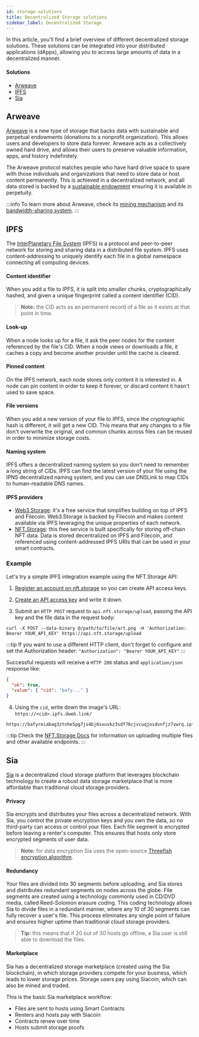 ```yaml
---
id: storage-solutions
title: Decentralized Storage solutions
sidebar_label: Decentralized Storage
---
```


In this article, you'll find a brief overview of different decentralized storage solutions.
These solutions can be integrated into your distributed applications (dApps), allowing you to access large amounts of data in a decentralized manner.

#### Solutions

- [Arweave](#arweave)
- [IPFS](#ipfs)
- [Sia](#sia)

## Arweave

[Arweave](https://www.arweave.org/) is a new type of storage that backs data with sustainable and perpetual endowments
(donations to a nonprofit organization). This allows users and developers to store data forever.
Arweave acts as a collectively owned hard drive, and allows their users to preserve valuable information, apps, and history indefinitely.

The Arweave protocol matches people who have hard drive space to spare with those individuals and organizations that need to store data or host content permanently. This is achieved in a decentralized network, and all data stored is backed by a [sustainable endowment](https://arwiki.wiki/#/en/storage-endowment) ensuring it is available in perpetuity.

:::info
To learn more about Arweave, check its [mining mechanism](https://arwiki.wiki/#/en/arweave-mining) and its [bandwidth-sharing system](https://arwiki.wiki/#/en/karma). 
:::

## IPFS

The [InterPlanetary File System](https://ipfs.io/) (IPFS) is a protocol and peer-to-peer network for storing and sharing data in a distributed file system. IPFS uses content-addressing to uniquely identify each file in a global namespace connecting all computing devices.

#### Content identifier

When you add a file to IPFS, it is split into smaller chunks, cryptographically hashed, and given a unique fingerprint called a content identifier (CID). 

> **Note:** the CID acts as an permanent record of a file as it exists at that point in time.

#### Look-up

When a node looks up for a file, it ask the peer nodes for the content referenced by the file's CID. When a node views or downloads a file, it caches a copy and become another provider until the cache is cleared. 

#### Pinned content

On the IPFS network, each node stores only content it is interested in.
A node can pin content in order to keep it forever, or discard content it hasn't used to save space.

#### File versions

When you add a new version of your file to IPFS, since the cryptographic hash is different, it will get a new CID.
This means that any changes to a file don't overwrite the original, and common chunks across files can be reused in order to minimize storage costs.

#### Naming system

IPFS offers a decentralized naming system so you don't need to remember a long string of CIDs.
IPFS can find the latest version of your file using the IPNS decentralized naming system, and you can use DNSLink to map CIDs to human-readable DNS names.

#### IPFS providers

- [Web3.Storage](https://web3.storage/): it's a free service that simplifies building on top of IPFS and Filecoin. Web3.Storage is backed by Filecoin and makes content available via IPFS leveraging the unique properties of each network.
- [NFT.Storage](https://nft.storage/): this free service is built specifically for storing off-chain NFT data. Data is stored decentralized on IPFS and Filecoin, and referenced using content-addressed IPFS URIs that can be used in your smart contracts.

### Example

Let's try a simple IPFS integration example using the NFT.Storage API:

1. [Register an account on nft.storage](https://nft.storage/login/) so you can create API access keys.

2. [Create an API access key](https://nft.storage/manage/) and write it down.

3. Submit an `HTTP POST` request to `api.nft.storage/upload`, passing the API key and the file data in the request body:

```
curl -X POST --data-binary @/path/to/file/art.png -H 'Authorization: Bearer YOUR_API_KEY' https://api.nft.storage/upload
```

:::tip
If you want to use a different HTTP client, don't forget to configure and set the Authorization header: `"Authorization": "Bearer YOUR_API_KEY"`
:::

Successful requests will receive a `HTTP 200` status and `application/json` response like:

```json
{
  "ok": true,
  "value": { "cid": "bafy..." }
}
```

4. Using the `cid`, write down the image's URL: `https://<cid>.ipfs.dweb.link/`

```
https://bafyreiabag3ztnhe5pg7js4bj6sxuvkz3sdf76cjvcuqjoidvnfjz7vwrq.ipfs.dweb.link/
```

:::tip
Check the [NFT.Storage Docs](https://nft.storage/api-docs/) for information on uploading multiple files and other available endpoints.
:::

## Sia

[Sia](https://sia.tech/) is a decentralized cloud storage platform that leverages blockchain technology to create a robust data storage marketplace that is more affordable than traditional cloud storage providers.

#### Privacy

Sia encrypts and distributes your files across a decentralized network. With Sia, you control the private encryption keys and you own the data, so no third-party can access or control your files.
Each file segment is encrypted before leaving a renter's computer. This ensures that hosts only store encrypted segments of user data. 

> **Note:** for data encryption Sia uses the open-source [Threefish encryption algorithm](https://en.wikipedia.org/wiki/threefish).

#### Redundancy

Your files are divided into 30 segments before uploading, and Sia stores and distributes redundant segments on nodes across the globe. File segments are created using a technology commonly used in CD/DVD media, called Reed-Solomon erasure coding. This coding technology allows Sia to divide files in a redundant manner, where any 10 of 30 segments can fully recover a user's file.
This process eliminates any single point of failure and ensures higher uptime than traditional cloud storage providers.

> **Tip:** this means that if 20 out of 30 hosts go offline, a Sia user is still able to download the files.

#### Marketplace

Sia has a decentralized storage marketplace (created using the Sia blockchain), in which storage providers compete for your business, which leads to lower storage prices. Storage users pay using Siacoin, which can also be mined and traded.

This is the basic Sia marketplace workflow:

- Files are sent to hosts using Smart Contracts
- Renters and hosts pay with Siacoin
- Contracts renew over time
- Hosts submit storage proofs
